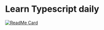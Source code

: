 # Learn Typescript daily
[![ReadMe Card](https://github-readme-stats.vercel.app/api/pin/?username=anuraghazra&repo=zhaokaiwin)](https://github.com/zhaokaiwin/Typescript)
